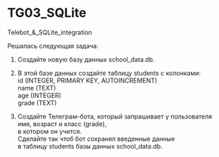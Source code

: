 # TG03_SQLite
 Telebot_&_SQLite_integration



Решалась следующая задача:
1. Создайте новую базу данных school_data.db.<br>
2. В этой базе данных создайте таблицу students с колонками:<br> 
id (INTEGER, PRIMARY KEY, AUTOINCREMENT)<br> name (TEXT)<br> age (INTEGER)<br> grade (TEXT)<br>


2. Создайте Телеграм-бота, который запрашивает у пользователя<br>
имя, возраст и класс (grade),<br> в котором он учится.<br> Сделайте так чтоб бот сохранял введенные данные<br>
в таблицу students базы данных school_data.db.
